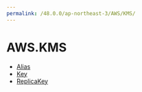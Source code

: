 ```yaml
---
permalink: /48.0.0/ap-northeast-3/AWS/KMS/
---
```


# AWS.KMS



* [Alias](Alias.md)
* [Key](Key.md)
* [ReplicaKey](ReplicaKey.md)